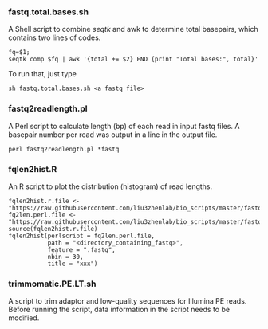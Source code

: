 ### fastq.total.bases.sh
A Shell script to combine *seqtk* and awk to determine total basepairs, which contains two lines of codes.
```
fq=$1;
seqtk comp $fq | awk '{total += $2} END {print "Total bases:", total}'
```
To run that, just type
```
sh fastq.total.bases.sh <a fastq file>
```
### fastq2readlength.pl
A Perl script to calculate length (bp) of each read in input fastq files. A basepair number per read was output in a line in the output file.
```
perl fastq2readlength.pl *fastq
```
### fqlen2hist.R
An R script to plot the distribution (histogram) of read lengths.
```
fqlen2hist.r.file <- "https://raw.githubusercontent.com/liu3zhenlab/bio_scripts/master/fastq/fqlen2hist.R"
fq2len.perl.file <- "https://raw.githubusercontent.com/liu3zhenlab/bio_scripts/master/fastq/fastq2readlength.pl"
source(fqlen2hist.r.file)
fqlen2hist(perlscript = fq2len.perl.file,
           path = "<directory_containing_fastq>",
           feature = ".fastq",
           nbin = 30,
           title = "xxx")
```
### trimmomatic.PE.LT.sh
A script to trim adaptor and low-quality sequences for Illumina PE reads. Before running the script, data information in the script needs to be modified.
